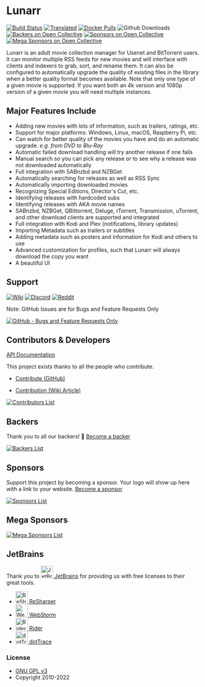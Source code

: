 # Lunarr

[![Build Status](https://dev.azure.com/Servarr/Lunarr/_apis/build/status/Lunarr.Lunarr?branchName=develop)](https://dev.azure.com/Servarr/Lunarr/_build/latest?definitionId=1&branchName=develop)
[![Translated](https://translate.servarr.com/widgets/servarr/-/lunarr/svg-badge.svg)](https://translate.servarr.com/engage/lunarr/?utm_source=widget)
[![Docker Pulls](https://img.shields.io/docker/pulls/linuxserver/lunarr.svg)](https://wiki.servarr.com/lunarr/installation#docker)
![Github Downloads](https://img.shields.io/github/downloads/bit13labs/Lunarr/total.svg)
[![Backers on Open Collective](https://opencollective.com/Lunarr/backers/badge.svg)](#backers)
[![Sponsors on Open Collective](https://opencollective.com/Lunarr/sponsors/badge.svg)](#sponsors)
[![Mega Sponsors on Open Collective](https://opencollective.com/Lunarr/megasponsors/badge.svg)](#mega-sponsors)

Lunarr is an adult movie collection manager for Usenet and BitTorrent users. It can monitor multiple RSS feeds for new movies and will interface with clients and indexers to grab, sort, and rename them. It can also be configured to automatically upgrade the quality of existing files in the library when a better quality format becomes available.
Note that only one type of a given movie is supported. If you want both an 4k version and 1080p version of a given movie you will need multiple instances.

## Major Features Include

* Adding new movies with lots of information, such as trailers, ratings, etc.
* Support for major platforms: Windows, Linux, macOS, Raspberry Pi, etc.
* Can watch for better quality of the movies you have and do an automatic upgrade. *e.g. from DVD to Blu-Ray*
* Automatic failed download handling will try another release if one fails
* Manual search so you can pick any release or to see why a release was not downloaded automatically
* Full integration with SABnzbd and NZBGet
* Automatically searching for releases as well as RSS Sync
* Automatically importing downloaded movies
* Recognizing Special Editions, Director's Cut, etc.
* Identifying releases with hardcoded subs
* Identifying releases with AKA movie names
* SABnzbd, NZBGet, QBittorrent, Deluge, rTorrent, Transmission, uTorrent, and other download clients are supported and integrated
* Full integration with Kodi and Plex (notifications, library updates)
* Importing Metadata such as trailers or subtitles
* Adding metadata such as posters and information for Kodi and others to use
* Advanced customization for profiles, such that Lunarr will always download the copy you want
* A beautiful UI

## Support

[![Wiki](https://img.shields.io/badge/servarr-wiki-181717.svg?maxAge=60)](https://wiki.servarr.com/lunarr)
[![Discord](https://img.shields.io/badge/discord-chat-7289DA.svg?maxAge=60)](https://lunarr.com/discord)
[![Reddit](https://img.shields.io/badge/reddit-discussion-FF4500.svg?maxAge=60)](https://www.reddit.com/r/lunarr)

Note: GitHub Issues are for Bugs and Feature Requests Only

[![GitHub - Bugs and Feature Requests Only](https://img.shields.io/badge/github-issues-red.svg?maxAge=60)](https://github.com/bit13labs/lunarr/issues)

## Contributors & Developers

[API Documentation](https://lunarr.com/docs/api/)

This project exists thanks to all the people who contribute.
- [Contribute (GitHub)](CONTRIBUTING.md)
* [Contribution (Wiki Article)](https://wiki.servarr.com/lunarr/contributing)

[![Contributors List](https://opencollective.com/lunarr/contributors.svg?width=890&button=false)](https://github.com/bit13labs/lunarr/graphs/contributors)

## Backers

Thank you to all our backers! 🙏 [Become a backer](https://opencollective.com/lunarr#backer)

[![Backers List](https://opencollective.com/lunarr/backers.svg?width=890)](https://opencollective.com/lunarr#backer)

## Sponsors

Support this project by becoming a sponsor. Your logo will show up here with a link to your website. [Become a sponsor](https://opencollective.com/lunarr#sponsor)

[![Sponsors List](https://opencollective.com/lunarr/sponsors.svg?width=890)](https://opencollective.com/lunarr#sponsor)

## Mega Sponsors

[![Mega Sponsors List](https://opencollective.com/lunarr/tiers/mega-sponsor.svg?width=890)](https://opencollective.com/lunarr#mega-sponsor)

## JetBrains

Thank you to [<img src="/Logo/jetbrains.svg" alt="JetBrains" width="32"> JetBrains](http://www.jetbrains.com/) for providing us with free licenses to their great tools.

* [<img src="/Logo/resharper.svg" alt="ReSharper" width="32"> ReSharper](http://www.jetbrains.com/resharper/)
* [<img src="/Logo/webstorm.svg" alt="WebStorm" width="32"> WebStorm](http://www.jetbrains.com/webstorm/)
* [<img src="/Logo/rider.svg" alt="Rider" width="32"> Rider](http://www.jetbrains.com/rider/)
* [<img src="/Logo/dottrace.svg" alt="dotTrace" width="32"> dotTrace](http://www.jetbrains.com/dottrace/)

### License

* [GNU GPL v3](http://www.gnu.org/licenses/gpl.html)
* Copyright 2010-2022
